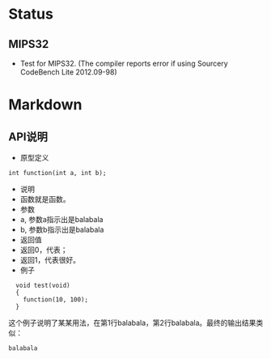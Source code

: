 # Status #

## MIPS32 ##

- Test for MIPS32. (The compiler reports error if using Sourcery CodeBench Lite 2012.09-98)

# Markdown #

## API说明 ##

* 原型定义

~~~{.c}
int function(int a, int b);
~~~
* 说明
 * 函数就是函数。
* 参数
 * a, 参数a指示出是balabala
 * b, 参数b指示出是balabala
* 返回值
 * 返回0，代表；
 * 返回1，代表很好。
* 例子

~~~{.c}
  void test(void)
  {
    function(10, 100);
  }
~~~

这个例子说明了某某用法，在第1行balabala，第2行balabala。最终的输出结果类似：

  ~~~{.txt}
  balabala
  ~~~
